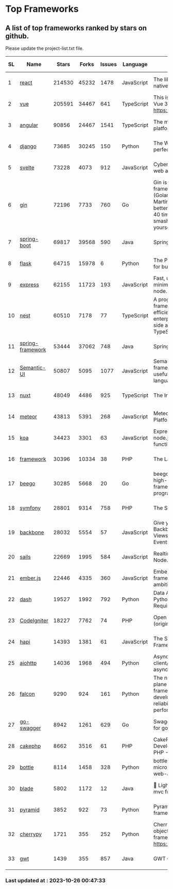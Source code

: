# Top Frameworks
## A list of top frameworks ranked by stars on github.  
Please update the project-list.txt file.

| SL| Name  | Stars| Forks| Issues | Language | Description | Last Commit |
| --| ------| -----| ---- | ------ | -------- | ----------- | ----------- |
| 1 | [react](https://github.com/facebook/react) | 214530 | 45232 | 1478 | JavaScript | The library for web and native user interfaces. | 2023-10-25 19:07:17 |
| 2 | [vue](https://github.com/vuejs/vue) | 205591 | 34467 | 641 | TypeScript | This is the repo for Vue 2. For Vue 3, go to https://github.com/vuejs/core | 2023-10-23 07:55:40 |
| 3 | [angular](https://github.com/angular/angular) | 90856 | 24467 | 1541 | TypeScript | The modern web developer’s platform | 2023-10-25 23:51:24 |
| 4 | [django](https://github.com/django/django) | 73685 | 30245 | 150 | Python | The Web framework for perfectionists with deadlines. | 2023-10-25 10:27:27 |
| 5 | [svelte](https://github.com/sveltejs/svelte) | 73228 | 4073 | 912 | JavaScript | Cybernetically enhanced web apps | 2023-10-23 20:19:06 |
| 6 | [gin](https://github.com/gin-gonic/gin) | 72196 | 7733 | 760 | Go | Gin is a HTTP web framework written in Go (Golang). It features a Martini-like API with much better performance -- up to 40 times faster. If you need smashing performance, get yourself some Gin. | 2023-09-27 07:17:11 |
| 7 | [spring-boot](https://github.com/spring-projects/spring-boot) | 69817 | 39568 | 590 | Java | Spring Boot | 2023-10-25 19:37:41 |
| 8 | [flask](https://github.com/pallets/flask) | 64715 | 15978 | 6 | Python | The Python micro framework for building web applications. | 2023-10-20 16:50:00 |
| 9 | [express](https://github.com/expressjs/express) | 62155 | 11723 | 193 | JavaScript | Fast, unopinionated, minimalist web framework for node. | 2023-06-04 15:47:20 |
| 10 | [nest](https://github.com/nestjs/nest) | 60510 | 7178 | 77 | TypeScript | A progressive Node.js framework for building efficient, scalable, and enterprise-grade server-side applications with TypeScript/JavaScript 🚀 | 2023-10-25 06:45:19 |
| 11 | [spring-framework](https://github.com/spring-projects/spring-framework) | 53444 | 37062 | 748 | Java | Spring Framework | 2023-10-25 15:59:11 |
| 12 | [Semantic-UI](https://github.com/Semantic-Org/Semantic-UI) | 50807 | 5095 | 1077 | JavaScript | Semantic is a UI component framework based around useful principles from natural language. | 2023-01-11 17:05:32 |
| 13 | [nuxt](https://github.com/nuxt/nuxt) | 48049 | 4486 | 925 | TypeScript | The Intuitive Vue Framework. | 2023-10-25 16:31:46 |
| 14 | [meteor](https://github.com/meteor/meteor) | 43813 | 5391 | 268 | JavaScript | Meteor, the JavaScript App Platform | 2023-10-20 20:30:55 |
| 15 | [koa](https://github.com/koajs/koa) | 34423 | 3301 | 63 | JavaScript | Expressive middleware for node.js using ES2017 async functions | 2023-05-17 07:50:49 |
| 16 | [framework](https://github.com/laravel/framework) | 30396 | 10334 | 38 | PHP | The Laravel Framework. | 2023-10-25 19:32:34 |
| 17 | [beego](https://github.com/beego/beego) | 30285 | 5668 | 20 | Go | beego is an open-source, high-performance web framework for the Go programming language. | 2023-10-10 13:48:43 |
| 18 | [symfony](https://github.com/symfony/symfony) | 28801 | 9314 | 758 | PHP | The Symfony PHP framework | 2023-10-25 20:50:25 |
| 19 | [backbone](https://github.com/jashkenas/backbone) | 28032 | 5554 | 57 | JavaScript | Give your JS App some Backbone with Models, Views, Collections, and Events | 2023-08-10 22:05:08 |
| 20 | [sails](https://github.com/balderdashy/sails) | 22669 | 1995 | 584 | JavaScript | Realtime MVC Framework for Node.js | 2023-09-01 21:26:40 |
| 21 | [ember.js](https://github.com/emberjs/ember.js) | 22446 | 4335 | 360 | JavaScript | Ember.js - A JavaScript framework for creating ambitious web applications | 2023-10-25 21:31:59 |
| 22 | [dash](https://github.com/plotly/dash) | 19527 | 1992 | 792 | Python | Data Apps & Dashboards for Python. No JavaScript Required. | 2023-10-11 14:14:05 |
| 23 | [CodeIgniter](https://github.com/bcit-ci/CodeIgniter) | 18227 | 7762 | 74 | PHP | Open Source PHP Framework (originally from EllisLab) | 2023-04-07 17:57:13 |
| 24 | [hapi](https://github.com/hapijs/hapi) | 14393 | 1381 | 61 | JavaScript | The Simple, Secure Framework Developers Trust | 2023-09-18 11:40:11 |
| 25 | [aiohttp](https://github.com/aio-libs/aiohttp) | 14036 | 1968 | 494 | Python | Asynchronous HTTP client/server framework for asyncio and Python | 2023-10-25 11:21:26 |
| 26 | [falcon](https://github.com/falconry/falcon) | 9290 | 924 | 161 | Python | The no-magic web data plane API and microservices framework for Python developers, with a focus on reliability, correctness, and performance at scale. | 2023-10-14 18:06:15 |
| 27 | [go-swagger](https://github.com/go-swagger/go-swagger) | 8942 | 1261 | 629 | Go | Swagger 2.0 implementation for go | 2023-08-21 22:25:45 |
| 28 | [cakephp](https://github.com/cakephp/cakephp) | 8662 | 3516 | 61 | PHP | CakePHP: The Rapid Development Framework for PHP - Official Repository | 2023-10-25 14:44:45 |
| 29 | [bottle](https://github.com/bottlepy/bottle) | 8114 | 1458 | 328 | Python | bottle.py is a fast and simple micro-framework for python web-applications. | 2022-09-05 15:24:52 |
| 30 | [blade](https://github.com/lets-blade/blade) | 5802 | 1172 | 12 | Java | :rocket: Lightning fast and elegant mvc framework for Java8 | 2023-06-16 05:18:49 |
| 31 | [pyramid](https://github.com/Pylons/pyramid) | 3852 | 922 | 73 | Python | Pyramid - A Python web framework | 2023-09-14 21:55:43 |
| 32 | [cherrypy](https://github.com/cherrypy/cherrypy) | 1721 | 355 | 252 | Python | CherryPy is a pythonic, object-oriented HTTP framework.      https://cherrypy.dev | 2023-08-04 13:52:17 |
| 33 | [gwt](https://github.com/gwtproject/gwt) | 1439 | 355 | 857 | Java | GWT Open Source Project | 2023-10-20 14:03:48 |

### Last updated at : 2023-10-26 00:47:33

